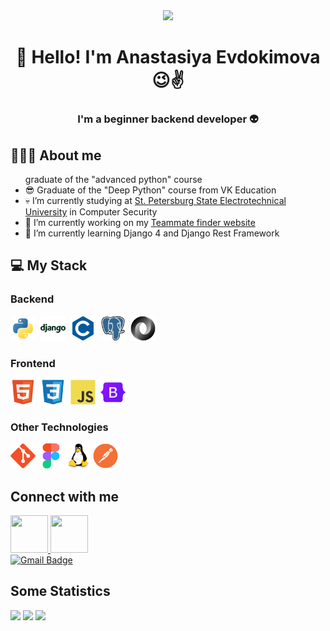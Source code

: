 <div id="header" align="center">
  <img src="https://media4.giphy.com/media/v1.Y2lkPTc5MGI3NjExdXA1MzBoNTBlY3M2emNsZW1oamQxeWtyYWRhMWNoZ3V6NGF2bWluOSZlcD12MV9pbnRlcm5hbF9naWZfYnlfaWQmY3Q9cw/MxZKME5mbgeXckKp14/giphy.gif" width="200"/>
  <h1>👋 Hello! I'm Anastasiya Evdokimova 😉✌️</h1>
  <h3>I'm a beginner backend developer 👽</h3>
</div>

<div class='about_me'>
  <h2>👩🏼‍🎓 About me</h2>
  <ul>
    graduate of the "advanced python" course
    <li>😎 Graduate of the "Deep Python" course from VK Education
    <li>💀 I’m currently studying at <a href='https://etu.ru/'>St. Petersburg State Electrotechnical University</a> in Computer Security</li>
    <li>🔭 I’m currently working on my <a href='https://github.com/EvdokimovaA/teammate_finder_backend'>Teammate finder website</a></li>
    <li>📝 I’m currently learning Django 4 and Django Rest Framework</li>
  </ul>  
  
  <h2>💻 My Stack</h2>
  <h3>Backend</h3>
  <img src="https://github.com/devicons/devicon/blob/master/icons/python/python-original.svg" title="Python" alt="Python" width="40" height="40"/>&nbsp
  <img src="https://github.com/devicons/devicon/blob/master/icons/django/django-plain-wordmark.svg" title="Django" alt="Django" width="40" height="40"/>&nbsp
  <img src="https://github.com/devicons/devicon/blob/master/icons/c/c-plain.svg" title="C" alt="C" width="40" height="40"/>&nbsp
  <img src="https://github.com/devicons/devicon/blob/master/icons/postgresql/postgresql-original.svg" title="postgresql" alt="postgresql" width="40" height="40"/>&nbsp
  <img src="https://github.com/devicons/devicon/blob/master/icons/json/json-original.svg" title="json" alt="json" width="40" height="40"/>&nbsp
  
  <h3>Frontend</h3>
  <img src="https://github.com/devicons/devicon/blob/master/icons/html5/html5-original.svg" title="html5" alt="html5" width="40" height="40"/>&nbsp
  <img src="https://github.com/devicons/devicon/blob/master/icons/css3/css3-original.svg" title="css" alt="css" width="40" height="40"/>&nbsp
  <img src="https://github.com/devicons/devicon/blob/master/icons/javascript/javascript-original.svg" title="javascript" alt="javascript" width="40" height="40"/>&nbsp
  <img src="https://github.com/devicons/devicon/blob/master/icons/bootstrap/bootstrap-original.svg" title="Bootstrap" alt="Bootstrap" width="40" height="40"/>&nbsp
  
  <h3>Other Technologies</h3>
  
  <img src="https://github.com/devicons/devicon/blob/master/icons/git/git-original.svg" title="git" alt="git" width="40" height="40"/>
  <img src="https://github.com/devicons/devicon/blob/master/icons/figma/figma-original.svg" title="figma" alt="figma" width="40" height="40"/>
  <img src="https://github.com/devicons/devicon/blob/master/icons/linux/linux-original.svg" title="linux" alt="linux" width="40" height="40"/>
  <img src="https://github.com/devicons/devicon/blob/master/icons/postman/postman-original.svg" title="postman" alt="postman" width="40" height="40"/><br>

  <h2>Connect with me</h2>
    <a href="https://t.me/nastya_varilla">
      <img src="https://cdn-icons-png.flaticon.com/512/2111/2111646.png" width="60" height="60"/>
    </a>
    <a href="https://vk.com/nastya_varilla">
      <img src="https://cdn-icons-png.flaticon.com/512/145/145813.png" width="60" height="60"/>
    </a><br>
    <a href="mailto:evdokimova.anastasiya02@gmail.com">
      <img src="https://img.shields.io/badge/-evdokimova.anastasiya02@gmail.com-c14438?style=flat-square&logo=Gmail&logoColor=white" height="30" alt="Gmail Badge"/>
    </a><br>
  
  <h2>Some Statistics</h2>
  <img src="http://github-profile-summary-cards.vercel.app/api/cards/profile-details?username=EvdokimovaA&theme=algolia" width="1000"/>
  <img src="http://github-profile-summary-cards.vercel.app/api/cards/repos-per-language?username=EvdokimovaA&theme=algolia" width="500"/>
  <img src="http://github-profile-summary-cards.vercel.app/api/cards/most-commit-language?username=EvdokimovaA&theme=algolia" width="500"/>
</div>
<!--
**EvdokimovaA/EvdokimovaA** is a ✨ _special_ ✨ repository because its `README.md` (this file) appears on your GitHub profile.

Here are some ideas to get you started:

- 🔭 I’m currently working on ...
- 🌱 I’m currently learning ...
- 👯 I’m looking to collaborate on ...
- 🤔 I’m looking for help with ...
- 💬 Ask me about ...
- 📫 How to reach me: ...
- 😄 Pronouns: ...
- ⚡ Fun fact: ...
-->
